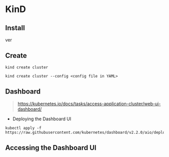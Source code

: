 # KinD

## Install

ver

## Create

```shell
kind create cluster

kind create cluster --config <config file in YAML>
```

## Dashboard

> https://kubernetes.io/docs/tasks/access-application-cluster/web-ui-dashboard/

* Deploying the Dashboard UI

```
kubectl apply -f https://raw.githubusercontent.com/kubernetes/dashboard/v2.2.0/aio/deploy/recommended.yaml
```

## Accessing the Dashboard UI


